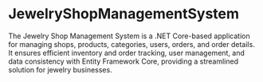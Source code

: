 # JewelryShopManagementSystem
The Jewelry Shop Management System is a .NET Core-based application for managing shops, products, categories, users, orders, and order details. It ensures efficient inventory and order tracking, user management, and data consistency with Entity Framework Core, providing a streamlined solution for jewelry businesses.
